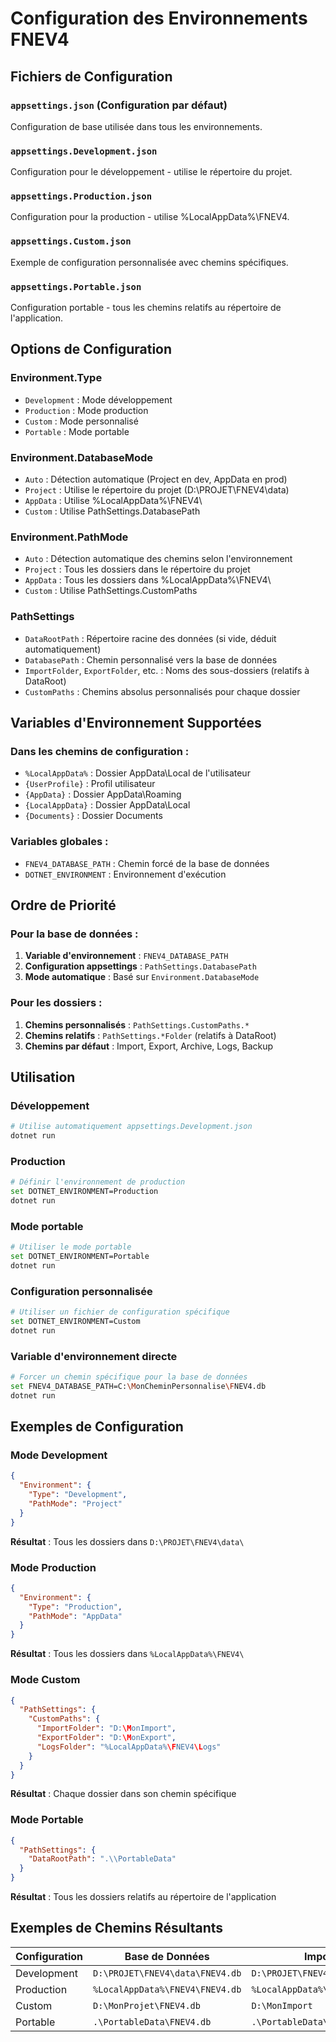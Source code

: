 # Configuration des Environnements FNEV4

## Fichiers de Configuration

### `appsettings.json` (Configuration par défaut)
Configuration de base utilisée dans tous les environnements.

### `appsettings.Development.json` 
Configuration pour le développement - utilise le répertoire du projet.

### `appsettings.Production.json`
Configuration pour la production - utilise %LocalAppData%\FNEV4\.

### `appsettings.Custom.json`
Exemple de configuration personnalisée avec chemins spécifiques.

### `appsettings.Portable.json`
Configuration portable - tous les chemins relatifs au répertoire de l'application.

## Options de Configuration

### Environment.Type
- `Development` : Mode développement
- `Production` : Mode production
- `Custom` : Mode personnalisé
- `Portable` : Mode portable

### Environment.DatabaseMode
- `Auto` : Détection automatique (Project en dev, AppData en prod)
- `Project` : Utilise le répertoire du projet (D:\PROJET\FNEV4\data\)
- `AppData` : Utilise %LocalAppData%\FNEV4\
- `Custom` : Utilise PathSettings.DatabasePath

### Environment.PathMode
- `Auto` : Détection automatique des chemins selon l'environnement
- `Project` : Tous les dossiers dans le répertoire du projet
- `AppData` : Tous les dossiers dans %LocalAppData%\FNEV4\
- `Custom` : Utilise PathSettings.CustomPaths

### PathSettings
- `DataRootPath` : Répertoire racine des données (si vide, déduit automatiquement)
- `DatabasePath` : Chemin personnalisé vers la base de données
- `ImportFolder`, `ExportFolder`, etc. : Noms des sous-dossiers (relatifs à DataRoot)
- `CustomPaths` : Chemins absolus personnalisés pour chaque dossier

## Variables d'Environnement Supportées

### Dans les chemins de configuration :
- `%LocalAppData%` : Dossier AppData\Local de l'utilisateur
- `{UserProfile}` : Profil utilisateur
- `{AppData}` : Dossier AppData\Roaming
- `{LocalAppData}` : Dossier AppData\Local
- `{Documents}` : Dossier Documents

### Variables globales :
- `FNEV4_DATABASE_PATH` : Chemin forcé de la base de données
- `DOTNET_ENVIRONMENT` : Environnement d'exécution

## Ordre de Priorité

### Pour la base de données :
1. **Variable d'environnement** : `FNEV4_DATABASE_PATH`
2. **Configuration appsettings** : `PathSettings.DatabasePath`
3. **Mode automatique** : Basé sur `Environment.DatabaseMode`

### Pour les dossiers :
1. **Chemins personnalisés** : `PathSettings.CustomPaths.*`
2. **Chemins relatifs** : `PathSettings.*Folder` (relatifs à DataRoot)
3. **Chemins par défaut** : Import, Export, Archive, Logs, Backup

## Utilisation

### Développement
```bash
# Utilise automatiquement appsettings.Development.json
dotnet run
```

### Production
```bash
# Définir l'environnement de production
set DOTNET_ENVIRONMENT=Production
dotnet run
```

### Mode portable
```bash
# Utiliser le mode portable
set DOTNET_ENVIRONMENT=Portable
dotnet run
```

### Configuration personnalisée
```bash
# Utiliser un fichier de configuration spécifique
set DOTNET_ENVIRONMENT=Custom
dotnet run
```

### Variable d'environnement directe
```bash
# Forcer un chemin spécifique pour la base de données
set FNEV4_DATABASE_PATH=C:\MonCheminPersonnalise\FNEV4.db
dotnet run
```

## Exemples de Configuration

### Mode Development
```json
{
  "Environment": {
    "Type": "Development",
    "PathMode": "Project"
  }
}
```
**Résultat** : Tous les dossiers dans `D:\PROJET\FNEV4\data\`

### Mode Production
```json
{
  "Environment": {
    "Type": "Production",
    "PathMode": "AppData"
  }
}
```
**Résultat** : Tous les dossiers dans `%LocalAppData%\FNEV4\`

### Mode Custom
```json
{
  "PathSettings": {
    "CustomPaths": {
      "ImportFolder": "D:\MonImport",
      "ExportFolder": "D:\MonExport",
      "LogsFolder": "%LocalAppData%\FNEV4\Logs"
    }
  }
}
```
**Résultat** : Chaque dossier dans son chemin spécifique

### Mode Portable
```json
{
  "PathSettings": {
    "DataRootPath": ".\\PortableData"
  }
}
```
**Résultat** : Tous les dossiers relatifs au répertoire de l'application

## Exemples de Chemins Résultants

| Configuration | Base de Données | Import | Export | Logs |
|---------------|-----------------|---------|---------|------|
| Development | `D:\PROJET\FNEV4\data\FNEV4.db` | `D:\PROJET\FNEV4\data\Import` | `D:\PROJET\FNEV4\data\Export` | `D:\PROJET\FNEV4\data\Logs` |
| Production | `%LocalAppData%\FNEV4\FNEV4.db` | `%LocalAppData%\FNEV4\Import` | `%LocalAppData%\FNEV4\Export` | `%LocalAppData%\FNEV4\Logs` |
| Custom | `D:\MonProjet\FNEV4.db` | `D:\MonImport` | `D:\MonExport` | `%LocalAppData%\FNEV4\Logs` |
| Portable | `.\PortableData\FNEV4.db` | `.\PortableData\Import` | `.\PortableData\Export` | `.\PortableData\Logs` |
